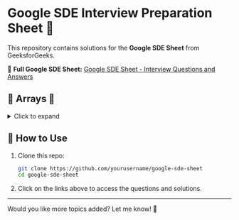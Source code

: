 # Google SDE Interview Preparation Sheet 🚀

This repository contains solutions for the **Google SDE Sheet** from GeeksforGeeks.

📌 **Full Google SDE Sheet:** <a href="https://www.geeksforgeeks.org/google-sde-sheet-interview-questions-and-answers/" target="_blank">Google SDE Sheet - Interview Questions and Answers</a>

## 📌 Arrays 🔽

<details>
  <summary>Click to expand</summary>
  
  1. **[Reverse an Array](https://www.geeksforgeeks.org/write-a-program-to-reverse-an-array/)** - [Solution](https://www.geeksforgeeks.org/write-a-program-to-reverse-an-array/)
  2. **[Find Maximum and Minimum in an Array](https://www.geeksforgeeks.org/maximum-and-minimum-in-an-array/)** - [Solution](https://www.geeksforgeeks.org/maximum-and-minimum-in-an-array/)
  3. **[Kadane’s Algorithm (Maximum Subarray Sum)](https://www.geeksforgeeks.org/largest-sum-contiguous-subarray/)** - [Solution](https://www.geeksforgeeks.org/largest-sum-contiguous-subarray/)
  4. **[Sort an Array of 0s, 1s, and 2s](https://www.geeksforgeeks.org/sort-an-array-of-0s-1s-and-2s/)** - [Solution](https://www.geeksforgeeks.org/sort-an-array-of-0s-1s-and-2s/)
  5. **[Move All Negative Numbers to One Side](https://www.geeksforgeeks.org/move-negative-numbers-beginning-positive-end-constant-extra-space/)** - [Solution](https://www.geeksforgeeks.org/move-negative-numbers-beginning-positive-end-constant-extra-space/)
  
</details>

## 📌 How to Use
1. Clone this repo:
   ```sh
   git clone https://github.com/yourusername/google-sde-sheet
   cd google-sde-sheet
   ```
2. Click on the links above to access the questions and solutions.

---
Would you like more topics added? Let me know! 🚀
